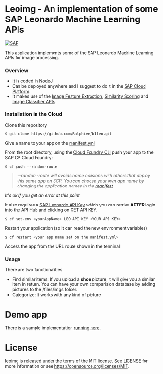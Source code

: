 # Leoimg - An implementation of some SAP Leonardo Machine Learning APIs
[![SAP](https://i.imgur.com/HBBBde7.png)](https://cloudplatform.sap.com)

This application implements some of the SAP Leonardo Machine Learning APIs for image processing. 

### Overview
- It is coded in [NodeJ](https://nodejs.org/en/)
- Can be deployed anywhere and I suggest to do it in the  [SAP Cloud Platform](https://cloudplatform.sap.com). 
- It makes use of the [Image Feature Extraction](https://api.sap.com/shell/discover/contentpackage/SAPLeonardoMLFunctionalServices/api/img_feature_extraction_api), [Similarity Scoring](https://api.sap.com/shell/discover/contentpackage/SAPLeonardoMLFunctionalServices/api/similarity_scoring_api) and [Image Classifier APIs](https://api.sap.com/shell/discover/contentpackage/SAPLeonardoMLFunctionalServices/api/image_classification_api)

### Installation in the Cloud
Clone this repository
```sh
$ git clone https://github.com/Ralphive/b1leo.git
```
Give a name to your app on the [manifest.yml](manifest.yml)

From the root directory, using the [Cloud Foundry CLI](https://docs.cloudfoundry.org/cf-cli/install-go-cli.html) push your app to the SAP CP Cloud Foundry:
```
$ cf push --random-route
```
>*--random-route will avoids name colisions with others that deploy this same app on SCP. You can choose your own app name by changing the application names in the [manifest](manifest.yml)*

*It's ok if you get an error at this point*

It also requires a [SAP Leonardo API Key](https://api.sap.com/shell/discover/contentpackage/SAPLeonardoMLFunctionalServices/api/document_feature_extraction_api) which you can retrive **AFTER** login into the API Hub and clicking on GET API KEY.
```sh
$ cf set-env <yourAppName> LEO_API_KEY <YOUR API KEY>
```

Restart your application (so it can read the new environment variables)
```sh
$ cf restart <your app name set on the manifest.yml>
```

Access the app from the URL route shown in the terminal

### Usage
There are two functionalities
- Find similar items: If you upload a **shoe** picture, it will give you a similar item in return. You can have your own comparision database by adding pictures to the /files/imgs folder.
- Categorize: It works with any kind of picture

# Demo app
There is a sample implementation [running here](http://leoimg.cfapps.eu10.hana.ondemand.com/).

# License
leoimg is released under the terms of the MIT license. See [LICENSE](LICENSE) for more information or see https://opensource.org/licenses/MIT.

